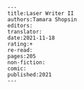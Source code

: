 
    ---
    title:Laser Writer II
    authors:Tamara Shopsin
    editors:
    translator:
    date:2021-11-18
    rating:+
    re-read:
    pages:205
    non-fiction:
    comic:
    published:2021
    ---

    